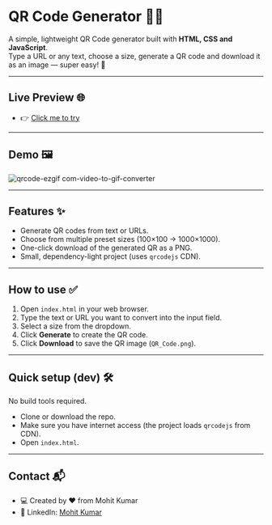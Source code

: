 # QR Code Generator 🎯🔳

A simple, lightweight QR Code generator built with **HTML, CSS and JavaScript**.  
Type a URL or any text, choose a size, generate a QR code and download it as an image — super easy! 🚀

---



## Live Preview 🌐

- 👉 [Click me to try](https://qr-code-generator-jsm.netlify.app/)

---
##  Demo 🖼️
![qrcode-ezgif com-video-to-gif-converter](https://github.com/user-attachments/assets/f7ad1335-148c-4603-ac71-2868de112c54)


 ---

 ## Features ✨
- Generate QR codes from text or URLs.
- Choose from multiple preset sizes (100×100 → 1000×1000).
- One-click download of the generated QR as a PNG.
- Small, dependency-light project (uses `qrcodejs` CDN).

---


## How to use ✅
1. Open `index.html` in your web browser.  
2. Type the text or URL you want to convert into the input field.  
3. Select a size from the dropdown.  
4. Click **Generate** to create the QR code.  
5. Click **Download** to save the QR image (`QR_Code.png`).  

---

## Quick setup (dev) 🛠️
No build tools required.

- Clone or download the repo.
- Make sure you have internet access (the project loads `qrcodejs` from CDN).
- Open `index.html`.

---


## Contact 📬

- 💻 Created by ❤️ from Mohit Kumar
- 💼 LinkedIn: [Mohit Kumar](https://www.linkedin.com/in/mohit-kumar16/)

